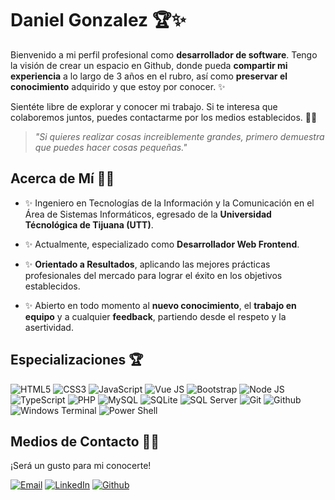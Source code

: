 # **Daniel Gonzalez** 🏆✨

Bienvenido a mi perfil profesional como **desarrollador de software**. Tengo la visión de crear un espacio en Github, donde pueda **compartir mi experiencia** a lo largo de 3 años en el rubro, así como **preservar el conocimiento** adquirido y que estoy por conocer. ✨

Sientéte libre de explorar y conocer mi trabajo. Si te interesa que colaboremos juntos, puedes contactarme por los medios establecidos. 🙌🏻

> *"Si quieres realizar cosas increiblemente grandes, primero demuestra que puedes hacer cosas pequeñas."*

## **Acerca de Mí** 🙌🏻

- ✨ Ingeniero en Tecnologías de la Información y la Comunicación en el Área de Sistemas Informáticos, egresado de la **Universidad Técnológica de Tijuana (UTT)**.

- ✨ Actualmente, especializado como **Desarrollador Web Frontend**. 

- ✨ **Orientado a Resultados**, aplicando las mejores prácticas profesionales del mercado para lograr el éxito en los objetivos establecidos.

- ✨ Abierto en todo momento al **nuevo conocimiento**, el **trabajo en equipo** y a cualquier **feedback**, partiendo desde el respeto y la asertividad.

## **Especializaciones** 🏆

<div style="display: inline-block;">
    <img src="https://img.shields.io/badge/HTML5-E34F26?style=for-the-badge&logo=html5&logoColor=white" alt="HTML5">
    <img src="https://img.shields.io/badge/CSS3-1572B6?style=for-the-badge&logo=css3&logoColor=white" alt="CSS3">
    <img src="https://img.shields.io/badge/JavaScript-323330?style=for-the-badge&logo=javascript&logoColor=F7DF1E" alt="JavaScript">
    <img src="https://img.shields.io/badge/Vue.js-35495E?style=for-the-badge&logo=vue.js&logoColor=4FC08D" alt="Vue JS">
    <img src="https://img.shields.io/badge/Bootstrap-563D7C?style=for-the-badge&logo=bootstrap&logoColor=white" alt="Bootstrap">
    <img src="https://img.shields.io/badge/Node.js-43853D?style=for-the-badge&logo=node.js&logoColor=white" alt="Node JS">
    <img src="https://img.shields.io/badge/TypeScript-007ACC?style=for-the-badge&logo=typescript&logoColor=white" alt="TypeScript">
    <img src="https://img.shields.io/badge/PHP-777BB4?style=for-the-badge&logo=php&logoColor=white" alt="PHP">
    <img src="https://img.shields.io/badge/MySQL-00000F?style=for-the-badge&logo=mysql&logoColor=white" alt="MySQL">
    <img src="https://img.shields.io/badge/SQLite-07405E?style=for-the-badge&logo=sqlite&logoColor=white" alt="SQLite">
    <img src="https://img.shields.io/badge/Microsoft_SQL_Server-CC2927?style=for-the-badge&logo=microsoft-sql-server&logoColor=white" alt="SQL Server">
    <img src="https://img.shields.io/badge/GIT-E44C30?style=for-the-badge&logo=git&logoColor=white" alt="Git">
    <img src="https://img.shields.io/badge/GitHub-100000?style=for-the-badge&logo=github&logoColor=white" alt="Github">
    <img src="https://img.shields.io/badge/windows%20terminal-4D4D4D?style=for-the-badge&logo=windows%20terminal&logoColor=white" alt="Windows Terminal">
    <img src="https://img.shields.io/badge/powershell-5391FE?style=for-the-badge&logo=powershell&logoColor=white" alt="Power Shell">
</div>

## **Medios de Contacto** 🤝🏻

¡Será un gusto para mi conocerte!

[![Email](https://img.shields.io/badge/Gmail-D14836?style=for-the-badge&logo=gmail&logoColor=white)](mailto:danieldev.info@gmail.com)
[![LinkedIn](https://img.shields.io/badge/LinkedIn-0077B5?style=for-the-badge&logo=linkedin&logoColor=white)](https://www.linkedin.com/in/daniel-gonzalez-dev/)
[![Github](https://img.shields.io/badge/GitHub-100000?style=for-the-badge&logo=github&logoColor=white)](https://github.com/Daniel-Dev23)


